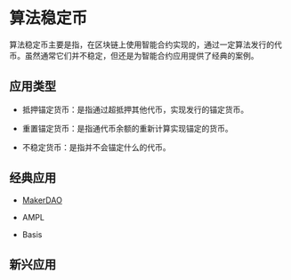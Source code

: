 # 算法稳定币

算法稳定币主要是指，在区块链上使用智能合约实现的，通过一定算法发行的代币。虽然通常它们并不稳定，但还是为智能合约应用提供了经典的案例。

## 应用类型

- 抵押锚定货币：是指通过超抵押其他代币，实现发行的锚定货币。

- 重置锚定货币：是指通代币余额的重新计算实现锚定的货币。

- 不稳定货币：是指并不会锚定什么的代币。

## 经典应用

- [MakerDAO](./MakerDAO/README.md)

- AMPL

- Basis

## 新兴应用